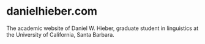 # danielhieber.com
The academic website of Daniel W. Hieber, graduate student in linguistics at the University of California, Santa Barbara.
